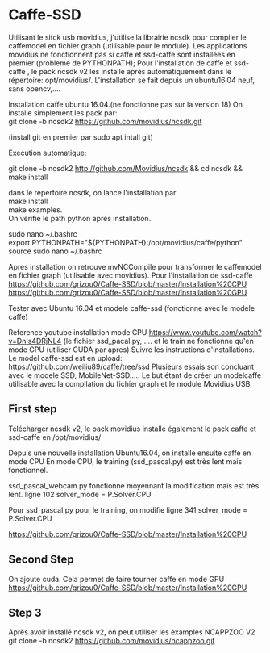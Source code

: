 # Caffe-SSD
Utilisant le sitck usb movidius, j'utilise la librairie ncsdk pour compiler le caffemodel en fichier graph (utilisable pour le module).
Les applications movidius ne fonctionnent pas si caffe et ssd-caffe sont installées en premier (probleme de PYTHONPATH);
Pour l'installation de caffe et ssd-caffe , le pack ncsdk v2 les installe après automatiquement dans le répertoire: opt/movidius/.
L'installation se fait depuis un ubuntu16.04 neuf, sans opencv,....

Installation caffe ubuntu 16.04.(ne fonctionne pas sur la version 18)
On installe simplement les pack par:                      
git clone -b ncsdk2 https://github.com/movidius/ncsdk.git

(install git en premier par sudo apt intall git)

Execution automatique:

git clone -b ncsdk2 http://github.com/Movidius/ncsdk && cd ncsdk && make install


dans le repertoire ncsdk, on lance l'installation par                  
make install                                  
make examples.                                 
On vérifie le path python après installation.                         

sudo nano ~/.bashrc                                              
export PYTHONPATH="${PYTHONPATH}:/opt/movidius/caffe/python"                                     
source sudo nano ~/.bashrc                                     

Apres installation on retrouve mvNCCompile pour transformer le caffemodel en fichier graph (utilisable avec movidius).
Pour l'installation de ssd-caffe
https://github.com/grizou0/Caffe-SSD/blob/master/Installation%20CPU
https://github.com/grizou0/Caffe-SSD/blob/master/Installation%20GPU 


Tester avec Ubuntu 16.04 et modele caffe-ssd (fonctionne avec le modele caffe) 

Reference youtube installation mode CPU 
https://www.youtube.com/watch?v=DnIs4DRjNL4 
(le fichier ssd_pacal.py, .... et le train ne fonctionne qu'en mode GPU (utiliser CUDA par apres) 
Suivre les instructions d'installations. 
Le model caffe-ssd est en upload: 
https://github.com/weiliu89/caffe/tree/ssd 
Plusieurs essais son concluant avec le modele SSD, MobileNet-SSD..... 
Le but étant de créer un modelcaffe utilisable avec la compilation du fichier graph et le module Movidius USB.

First step
----------
Télécharger ncsdk v2, le pack movidius installe également le pack caffe et ssd-caffe en /opt/movidius/

Depuis une nouvelle installation Ubuntu16.04, on installe ensuite caffe en mode CPU
En mode CPU, le training (ssd_pascal.py) est très lent mais fonctionnel.

ssd_pascal_webcam.py fonctionne moyennant la modification mais est très lent.
ligne 102 solver_mode = P.Solver.CPU

Pour ssd_pascal.py pour le training, on modifie 
ligne 341 solver_mode = P.Solver.CPU

https://github.com/grizou0/Caffe-SSD/blob/master/Installation%20CPU

Second Step
-----------
On ajoute cuda. Cela permet de faire tourner caffe en mode GPU
https://github.com/grizou0/Caffe-SSD/blob/master/Installation%20GPU

Step 3
------
Après avoir installé ncsdk v2, on peut utiliser les examples NCAPPZOO V2
git clone -b ncsdk2 https://github.com/movidius/ncappzoo.git


